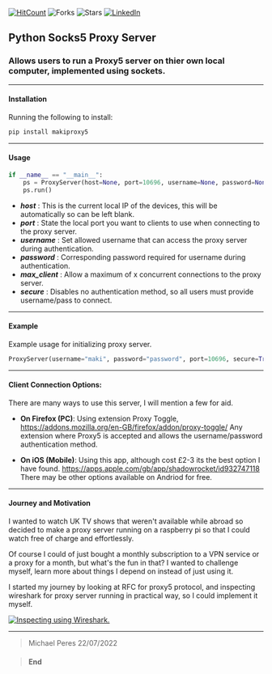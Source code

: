 [![HitCount](https://hits.dwyl.com/makiisthenes/Proxy5Server.svg?style=flat-square&show=unique)](http://hits.dwyl.com/makiisthenes/Proxy5Server)
![Forks](https://img.shields.io/github/forks/makiisthenes/Proxy5Server)
![Stars](https://img.shields.io/github/stars/makiisthenes/Proxy5Server)
[![LinkedIn](https://img.shields.io/badge/LinkedIn-0077B5?style=for-the-badge&logo=linkedin&logoColor=white&style=flat-square)]([https://www.linkedin.com/in/isaac-kogan-5a45b9193/](https://www.linkedin.com/in/michael-p-88b015200/) )


## Python Socks5 Proxy Server
### Allows users to run a Proxy5 server on thier own local computer, implemented using sockets.

----

#### Installation
Running the following to install: 
```python
pip install makiproxy5
```

----
#### Usage
```python
if __name__ == "__main__":
	ps = ProxyServer(host=None, port=10696, username=None, password=None, max_clients=3, secure=True)
	ps.run()
```

- ***host*** : This is the current local IP of the devices, this will be automatically so can be left blank.
- ***port*** : State the local port you want to clients to use when connecting to the proxy server.
- ***username*** : Set allowed username that can access the proxy server during authentication.
- ***password*** : Corresponding password required for username during authentication.
- ***max_client*** : Allow a maximum of x concurrent connections to the proxy server. 
- ***secure*** : Disables no authentication method, so all users must provide username/pass to connect.

----

#### Example
Example usage for initializing proxy server.
```python
ProxyServer(username="maki", password="password", port=10696, secure=True).run()
```

----

#### Client Connection Options:
There are many ways to use this server, I will mention a few for aid.

- **On Firefox (PC)**:
	Using extension Proxy Toggle, 
	https://addons.mozilla.org/en-GB/firefox/addon/proxy-toggle/
	Any extension where Proxy5 is accepted and allows the username/password authentication method.


- **On iOS (Mobile)**:
	Using this app, although cost £2-3 its the best option I have found.
	https://apps.apple.com/gb/app/shadowrocket/id932747118
	There may be other options available on Andriod for free.


----

#### Journey and Motivation

I wanted to watch UK TV shows that weren't available while abroad so decided to make a proxy server running on a raspberry pi so that I could watch free of charge and effortlessly.

Of course I could of just bought a monthly subscription to a VPN service or a proxy for a month, but what's the fun in that? I wanted to challenge myself, learn more about things I depend on instead of just using it.

I started my journey by looking at RFC for proxy5 protocol, and inspecting wireshark for proxy server running in practical way, so I could implement it myself.


[![Inspecting using Wireshark.](https://i.imgur.com/iE0Jmkb.png "Inspecting using Wireshark.")](https://i.imgur.com/iE0Jmkb.png "Inspecting using Wireshark.")


----
> Michael Peres 22/07/2022

> #### End
